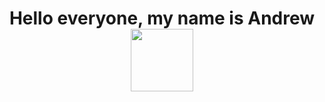 <div id="header" align="center">
	<h1>Hello everyone, my name is Andrew   <img src="https://media.giphy.com/media/aggSEMuhGSCoADCWPZ/giphy.gif" width="100"/></h1>
</div>
